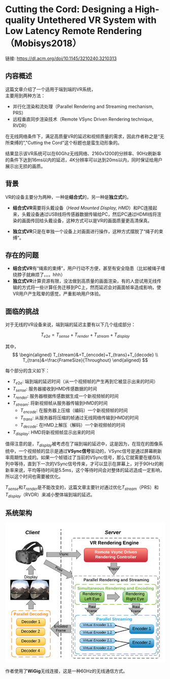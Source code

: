 # Cutting the Cord: Designing a High-quality Untethered VR System with Low Latency Remote Rendering （Mobisys2018）

链接: https://dl.acm.org/doi/10.1145/3210240.3210313

## 内容概述

这篇文章介绍了一个适用于端到端的VR系统，  
主要用到两种方法：
- 并行化渲染和流处理（Parallel Rendering and Streaming mechanism, PRS）
- 远程垂直同步渲染技术（Remote VSync Driven Rendering technique, RVDR）    

在无线网络条件下，满足高质量VR的延迟和视频质量的需求，因此作者称之是“无所束缚的”,"Cutting the Cord"这个标题也是蛮生动形象的。

结果显示该VR系统可以在60Ghz无线网络、2160x1200的分辨率、90Hz刷新率的条件下达到16ms以内的延迟，4K分辨率可以达到20ms以内，同时保证给用户展示出无损的画质。

## 背景
VR的设备主要分为两种，一种是**结合式**的，另一种是**独立式**的。

- **结合式VR**需要将头戴设备（*Head Mounted Display, HMD*）和PC连接起来，头戴设备通过USB线将传感器数据传输给PC，然后PC通过HDMI线将渲染的画面传回给头戴设备，这种方式可以是VR的画面质量更高清保真。

- **独立式VR**只是在单独一个设备上对画面进行操作，这种方式摆脱了“绳子的束缚”。

## 存在的问题

- **结合式VR**有“绳索的束缚”，用户行动不方便，甚至有安全隐患（比如被绳子缠绕脖子就麻烦了。。。hhh）
- **独立式VR**计算资源有限，没法做到高质量的画面渲染，有的人尝试用无线传输的方式将一些计算任务迁移到PC上，然而延迟会对画面帧率造成影响，使VR用户产生眩晕的感觉，严重影响用户体验。


## 面临的挑战

对于无线的VR设备来说，端到端的延迟主要有以下几个组成部分：

$$
T_{e2e}=T_{sense}+T_{render}+T_{stream}+T_{display}
$$

其中，
$$
\begin{aligned}
T_{stream}&=T_{encode}+T_{trans}+T_{decode} \\
T_{trans}&=\frac{FrameSize}{Throughout}
\end{aligned}
$$

每个部分的含义如下：  

- $T_{e2e}$: 端到端的延迟时间（从一个视频帧的产生再到它被显示出来的时间）
- $T_{sense}$: 服务器接收到HMD传感数据的时间
- $T_{render}$: 服务器根据传感数据生成一个新视频帧的时间
- $T_{stream}$: 将新视频帧从服务器传输到HMD的时间
    - $T_{encode}$: 在服务器上压缩（编码）一个新视频帧的时间
    - $T_{trans}$: 从服务器将压缩的帧通过无线网络传输到HMD的时间
    - $T_{decode}$: 在HMD上解压（解码）一个新视频帧的时间
- $T_{display}$: HMD将新视频帧显示出来的时间  

值得注意的是，$T_{display}$被考虑在了端到端的延迟中，这是因为，在现在的图像系统中，一个视频帧的显示是通过**VSync信号**驱动的，VSync信号是通过屏幕刷新率周期性生成的。如果一个帧错过了当前的VSync信号，那么它就需要在缓存队列中等待，直到下一次的VSync信号传来，才可以显示在屏幕上，对于90Hz的刷新率来说，平均等待时间是5.5ms，这个等待时间会对整体的延迟造成一定影响，所以这个时间也需要被优化。

$T_{sense}$和$T_{render}$是不能改变的，这篇文章主要针对通过优化$T_{stream}$（PRS）和$T_{display}$（RVDR）来减小整体端到端的延迟。

## 系统架构
![](imgs/system.png)

作者使用了**WiGig**无线连接，这是一种60Hz的无线通信方式。
